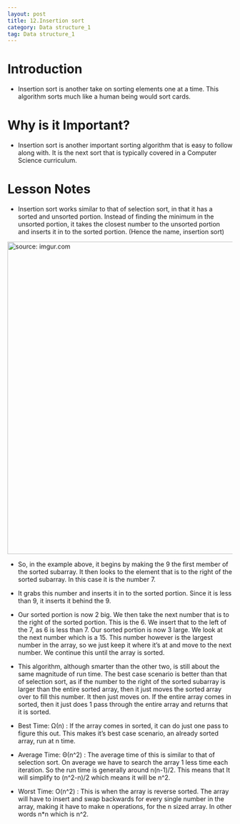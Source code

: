 ```yaml
---
layout: post
title: 12.Insertion sort
category: Data structure_1
tag: Data structure_1
---
```



# Introduction

- Insertion sort is another take on sorting elements one at a time. This algorithm sorts much like a human being would sort cards.

# Why is it Important?

- Insertion sort is another important sorting algorithm that is easy to follow along with. It is the next sort that is typically covered in a Computer Science curriculum.

# Lesson Notes

- Insertion sort works similar to that of selection sort, in that it has a sorted and unsorted portion. Instead of finding the minimum in the unsorted portion, it takes the closest number to the unsorted portion and inserts it in to the sorted portion. (Hence the name, insertion sort)

<a href="https://postimg.cc/14yZFLWJ"><img src="https://i.postimg.cc/v8V8Jy5F/Capture.jpg" width="700px" title="source: imgur.com" /><a>


- So, in the example above, it begins by making the 9 the first member of the sorted subarray. It then looks to the element that is to the right of the sorted subarray. In this case it is the number 7.

- It grabs this number and inserts it in to the sorted portion. Since it is less than 9, it inserts it behind the 9.

- Our sorted portion is now 2 big. We then take the next number that is to the right of the sorted portion. This is the 6. We insert that to the left of the 7, as 6 is less than 7. Our sorted portion is now 3 large. We look at the next number which is a 15. This number however is the largest number in the array, so we just keep it where it’s at and move to the next number. We continue this until the array is sorted.

- This algorithm, although smarter than the other two, is still about the same magnitude of run time. The best case scenario is better than that of selection sort, as if the number to the right of the sorted subarray is larger than the entire sorted array, then it just moves the sorted array over to fill this number. It then just moves on. If the entire array comes in sorted, then it just does 1 pass through the entire array and returns that it is sorted.

- Best Time: Ω(n) : If the array comes in sorted, it can do just one pass to figure this out. This makes it’s best case scenario, an already sorted array, run at n time.

- Average Time: Θ(n^2) : The average time of this is similar to that of selection sort. On average we have to search the array 1 less time each iteration. So the run time is generally around n(n-1)/2. This means that It will simplify to (n^2-n)/2 which means it will be n^2.

- Worst Time: O(n^2) : This is when the array is reverse sorted. The array will have to insert and swap backwards for every single number in the array, making it have to make n operations, for the n sized array. In other words n*n which is n^2.
